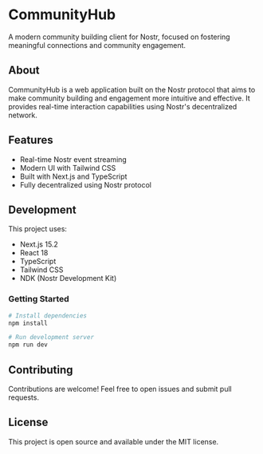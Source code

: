 # CommunityHub

A modern community building client for Nostr, focused on fostering meaningful connections and community engagement.

## About

CommunityHub is a web application built on the Nostr protocol that aims to make community building and engagement more intuitive and effective. It provides real-time interaction capabilities using Nostr's decentralized network.

## Features

- Real-time Nostr event streaming
- Modern UI with Tailwind CSS
- Built with Next.js and TypeScript
- Fully decentralized using Nostr protocol

## Development

This project uses:
- Next.js 15.2
- React 18
- TypeScript
- Tailwind CSS
- NDK (Nostr Development Kit)

### Getting Started

```bash
# Install dependencies
npm install

# Run development server
npm run dev
```

## Contributing

Contributions are welcome! Feel free to open issues and submit pull requests.

## License

This project is open source and available under the MIT license. 